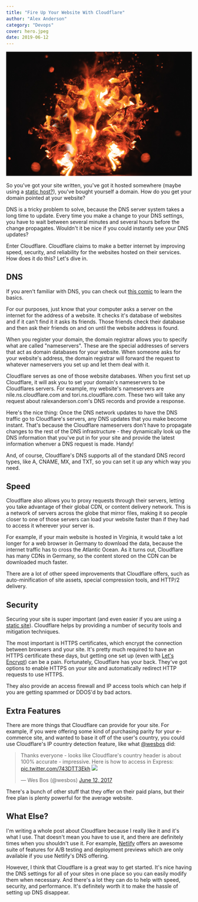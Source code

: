 ```yaml
---
title: "Fire Up Your Website With Cloudflare"
author: "Alex Anderson"
category: "Devops"
cover: hero.jpeg
date: 2019-06-12
---
```


![Hero](hero.jpeg)

So you've got your site written, you've got it hosted somewhere (maybe using a [static host?](/blog/why-static-hosting-is-awesome/)), you've bought yourself a domain. How do you get your domain pointed at your website?

DNS is a tricky problem to solve, because the DNS server system takes a long time to update. Every time you make a change to your DNS settings, you have to wait between several minutes and several hours before the change propagates. Wouldn't it be nice if you could instantly see your DNS updates?

Enter Cloudflare. Cloudflare claims to make a better internet by improving speed, security, and reliability for the websites hosted on their services. How does it do this? Let's dive in.

## DNS

If you aren't familiar with DNS, you can check out [this comic](https://howdns.works) to learn the basics.

For our purposes, just know that your computer asks a server on the internet for the address of a website. It checks it's database of websites and if it can't find it it asks its friends. Those friends check their database and then ask their friends on and on until the website address is found.

When you register your domain, the domain registrar allows you to specify what are called "nameservers". These are the special addresses of servers that act as domain databases for your website. When someone asks for your website's address, the domain registrar will forward the request to whatever nameservers you set up and let them deal with it.

Cloudflare serves as one of those website databases. When you first set up Cloudflare, it will ask you to set your domain's nameservers to be Cloudflares servers. For example, my website's nameservers are nile.ns.cloudflare.com and tori.ns.cloudflare.com. These two will take any request about ralexanderson.com's DNS records and provide a response.

Here's the nice thing: Once the DNS network updates to have the DNS traffic go to Cloudflare's servers, any DNS updates that you make become instant. That's because the Cloudflare nameservers don't have to propagate changes to the rest of the DNS infrastructure - they dynamically look up the DNS information that you've put in for your site and provide the latest information whenver a DNS request is made. Handy!

And, of course, Cloudflare's DNS supports all of the standard DNS record types, like A, CNAME, MX, and TXT, so you can set it up any which way you need.

## Speed

Cloudflare also allows you to proxy requests through their servers, letting you take advantage of their global CDN, or content delivery network. This is a network of servers across the globe that mirror files, making it so people closer to one of those servers can load your website faster than if they had to access it wherever your server is.

For example, if your main website is hosted in Virginia, it would take a lot longer for a web browser in Germany to download the data, because the internet traffic has to cross the Atlantic Ocean. As it turns out, Cloudflare has many CDNs in Germany, so the content stored on the CDN can be downloaded much faster.

There are a lot of other speed improvements that Cloudflare offers, such as auto-minification of site assets, special compression tools, and HTTP/2 delivery.

## Security

Securing your site is super important (and even easier if you are using a [static site](/blog/why-static-hosting-is-awesome)). Cloudflare helps by providing a number of security tools and mitigation techniques.

The most important is HTTPS certificates, which encrypt the connection between browsers and your site. It's pretty much required to have an HTTPS certificate these days, but getting one set up (even with [Let's Encrypt](https://letsencrypt.org)) can be a pain. Fortunately, Cloudflare has your back. They've got options to enable HTTPS on your site and automatically redirect HTTP requests to use HTTPS.

They also provide an access firewall and IP access tools which can help if you are getting spammed or DDOS'd by bad actors.

## Extra Features

There are more things that Cloudflare can provide for your site. For example, if you were offering some kind of purchasing parity for your e-commerce site, and wanted to base it off of the user's country, you could use Cloudflare's IP country detection feature, like what [@wesbos](https://twitter.com/wesbos) did:

<blockquote class="twitter-tweet" data-lang="en"><p lang="en" dir="ltr">Thanks everyone - looks like Cloudflare&#39;s country header is about 100% accurate - impressive. Here is how to access in Express: <a href="https://t.co/743DTT3Ekh">pic.twitter.com/743DTT3Ekh</a>
<img src="https://pbs.twimg.com/media/DCINER2UAAEE0F_.jpg" /></p>&mdash; Wes Bos (@wesbos) <a href="https://twitter.com/wesbos/status/874275677083774976?ref_src=twsrc%5Etfw">June 12, 2017</a></blockquote>

There's a bunch of other stuff that they offer on their paid plans, but their free plan is plenty powerful for the average website.

## What Else?

I'm writing a whole post about Cloudflare because I really like it and it's what I use. That doesn't mean you have to use it, and there are definitely times when you shouldn't use it. For example, [Netlify](https://www.netlify.com) offers an awesome suite of features for A/B testing and deployment previews which are only available if you use Netlify's DNS offering.

However, I think that Cloudflare is a great way to get started. It's nice having the DNS settings for all of your sites in one place so you can easily modify them when necessary. And there's a lot they can do to help with speed, security, and performance. It's definitely worth it to make the hassle of setting up DNS disappear.
